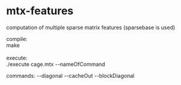 # mtx-features
computation of multiple sparse matrix features (sparsebase is used)

compile: <br />
make<br /> <br />
execute: <br />
./execute cage.mtx --nameOfCommand

commands:
--diagonal
--cacheOut
--blockDiagonal
